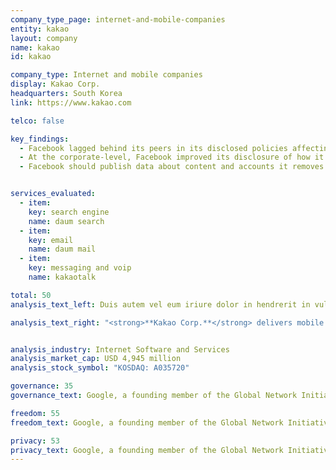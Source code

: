 ```yaml
---
company_type_page: internet-and-mobile-companies
entity: kakao
layout: company
name: kakao
id: kakao

company_type: Internet and mobile companies
display: Kakao Corp.
headquarters: South Korea
link: https://www.kakao.com

telco: false

key_findings:
  - Facebook lagged behind its peers in its disclosed policies affecting users’ freedom of expression and privacy.
  - At the corporate-level, Facebook improved its disclosure of how it implements  commitments to freedom of expression and privacy since the company was evaluated by this Index in 2015.
  - Facebook should publish data about content and accounts it removes for violations of its rules, improve its transparency reporting on private third party requests for content removals, and improve disclosures about the handling of user information.


services_evaluated:
  - item:
    key: search engine
    name: daum search
  - item:
    key: email
    name: daum mail
  - item:
    key: messaging and voip
    name: kakaotalk

total: 50
analysis_text_left: Duis autem vel eum iriure dolor in hendrerit in vulputate velit esse molestie consequat, vel illum dolore eu feugiat nulla facilisis at vero eros et accumsan et iusto odio dignissim qui blandit praesent luptatum zzril delenit augue duis dolore te feugait nulla facilisi. Lorem ipsum dolor sit amet, consectetuer adipiscing elit, sed diam nonummy nibh euismod tincidunt ut laoreet dolore magna aliquam erat volutpat.

analysis_text_right: "<strong>**Kakao Corp.**</strong> delivers mobile platforms to consumers in South Korea. The company’s services cover web-based mail and messaging, search services, maps and location services, as well as media, content, and gaming platforms. Further segments include web services, advertising solutions, software, and development and publishing services."


analysis_industry: Internet Software and Services
analysis_market_cap: USD 4,945 million
analysis_stock_symbol: "KOSDAQ: A035720"

governance: 35
governance_text: Google, a founding member of the Global Network Initiative (GNI), earned the highest overall score in the Index. However there is much room for improvement.

freedom: 55
freedom_text: Google, a founding member of the Global Network Initiative (GNI), earned the highest overall score in the Index. However there is much room for improvement.

privacy: 53
privacy_text: Google, a founding member of the Global Network Initiative (GNI), earned the highest overall score in the Index. However there is much room for improvement.
---
```

